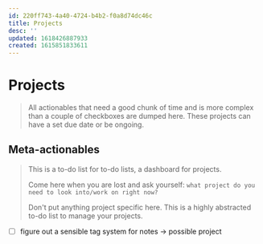 ```yaml
---
id: 220ff743-4a40-4724-b4b2-f0a8d74dc46c
title: Projects
desc: ''
updated: 1618426887933
created: 1615851833611
---
```

# Projects

> All actionables that need a good chunk of time and is more complex than a couple of checkboxes are dumped here.
> These projects can have a set due date or be ongoing.

## Meta-actionables

> This is a to-do list for to-do lists, a dashboard for projects.
>
> Come here when you are lost and ask yourself:
> `what project do you need to look into/work on right now?`
>
> Don't put anything project specific here. 
> This is a highly abstracted to-do list to manage your projects.

- [ ] figure out a sensible tag system for notes -> possible project
